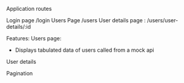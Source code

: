 Application routes 

Login page /login
Users Page /users
User details page : /users/user-details/:id



Features: 
Users page:
- Displays tabulated data of users called from a mock api

User details

Pagination